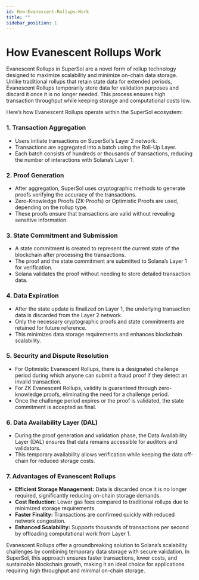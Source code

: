 ```yaml
---
id: How-Evanescent-Rollups-Work
title: ""
sidebar_position: 1
---
```




# How Evanescent Rollups Work

Evanescent Rollups in SuperSol are a novel form of rollup technology designed to maximize scalability and minimize on-chain data storage. Unlike traditional rollups that retain state data for extended periods, Evanescent Rollups temporarily store data for validation purposes and discard it once it is no longer needed. This process ensures high transaction throughput while keeping storage and computational costs low.

Here’s how Evanescent Rollups operate within the SuperSol ecosystem:



### 1. Transaction Aggregation
- Users initiate transactions on SuperSol’s Layer 2 network.
- Transactions are aggregated into a batch using the Roll-Up Layer.
- Each batch consists of hundreds or thousands of transactions, reducing the number of interactions with Solana’s Layer 1.



### 2. Proof Generation
- After aggregation, SuperSol uses cryptographic methods to generate proofs verifying the accuracy of the transactions.
- Zero-Knowledge Proofs (ZK-Proofs) or Optimistic Proofs are used, depending on the rollup type.
- These proofs ensure that transactions are valid without revealing sensitive information.



### 3. State Commitment and Submission
- A state commitment is created to represent the current state of the blockchain after processing the transactions.
- The proof and the state commitment are submitted to Solana’s Layer 1 for verification.
- Solana validates the proof without needing to store detailed transaction data.



### 4. Data Expiration
- After the state update is finalized on Layer 1, the underlying transaction data is discarded from the Layer 2 network.
- Only the necessary cryptographic proofs and state commitments are retained for future reference.
- This minimizes data storage requirements and enhances blockchain scalability.



### 5. Security and Dispute Resolution
- For Optimistic Evanescent Rollups, there is a designated challenge period during which anyone can submit a fraud proof if they detect an invalid transaction.
- For ZK Evanescent Rollups, validity is guaranteed through zero-knowledge proofs, eliminating the need for a challenge period.
- Once the challenge period expires or the proof is validated, the state commitment is accepted as final.



### 6. Data Availability Layer (DAL)
- During the proof generation and validation phase, the Data Availability Layer (DAL) ensures that data remains accessible for auditors and validators.
- This temporary availability allows verification while keeping the data off-chain for reduced storage costs.



### 7. Advantages of Evanescent Rollups
- **Efficient Storage Management:** Data is discarded once it is no longer required, significantly reducing on-chain storage demands.
- **Cost Reduction:** Lower gas fees compared to traditional rollups due to minimized storage requirements.
- **Faster Finality:** Transactions are confirmed quickly with reduced network congestion.
- **Enhanced Scalability:** Supports thousands of transactions per second by offloading computational work from Layer 1.



Evanescent Rollups offer a groundbreaking solution to Solana’s scalability challenges by combining temporary data storage with secure validation. In SuperSol, this approach ensures faster transactions, lower costs, and sustainable blockchain growth, making it an ideal choice for applications requiring high throughput and minimal on-chain storage.